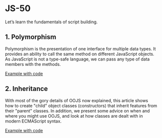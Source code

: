 # JS-50

Let’s learn the fundamentals of script building.

## 1. Polymorphism

Polymorphism is the presentation of one interface for multiple data types. It provides an ability to call the same method on different JavaScript objects. As JavaScript is not a type-safe language, we can pass any type of data members with the methods.

[Example with code](https://github.com/gaspetcan/JS-50/blob/main/Docs/1-Polymorphism/index.js)

## 2. Inheritance

With most of the gory details of OOJS now explained, this article shows how to create "child" object classes (constructors) that inherit features from their "parent" classes. In addition, we present some advice on when and where you might use OOJS, and look at how classes are dealt with in modern ECMAScript syntax.

[Example with code](https://github.com/gaspetcan/JS-50/blob/main/Docs/2-Inheritance/index.js)
